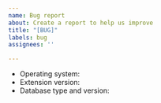```yaml
---
name: Bug report
about: Create a report to help us improve
title: "[BUG]"
labels: bug
assignees: ''

---
```


<!-- The following information will help the author solve the problem. -->

- Operating system:
- Extension version:
- Database type and version:
